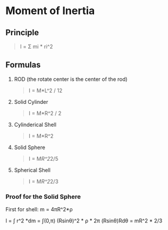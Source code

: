 # Moment of Inertia

## Principle

> I = Σ mi * ri^2

## Formulas

1. ROD (the rotate center is the center of the rod)
    > I = M*L^2 / 12

2. Solid Cylinder
    > I = M*R^2 / 2

3. Cylinderical Shell
    > I = M*R^2

4. Solid Sphere
    > I = M*R^2*2/5

5. Spherical Shell
    > I = M*R^2*2/3

### Proof for the Solid Sphere
First for shell: m = 4πR^2*ρ

I = ∫ r^2 *dm = ∫(0,π) (Rsinθ)^2 * ρ * 2π (Rsinθ)Rdθ = mR^2 * 2/3


